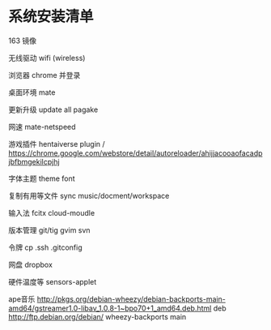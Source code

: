 # 系统安装清单

163 镜像

无线驱动 wifi (wireless)

浏览器 chrome 并登录

桌面环境 mate

更新升级 update all pagake

网速 mate-netspeed

游戏插件 hentaiverse plugin / 
https://chrome.google.com/webstore/detail/autoreloader/ahijjacooaofacadpjbfbmgekilcpjhj 

字体主题 theme font

复制有用等文件 sync music/docment/workspace

输入法 fcitx cloud-moudle

版本管理 git/tig gvim svn 

令牌  cp .ssh .gitconfig

网盘 dropbox

硬件温度等 sensors-applet 

ape音乐
http://pkgs.org/debian-wheezy/debian-backports-main-amd64/gstreamer1.0-libav_1.0.8-1~bpo70+1_amd64.deb.html
deb http://ftp.debian.org/debian/ wheezy-backports main 

